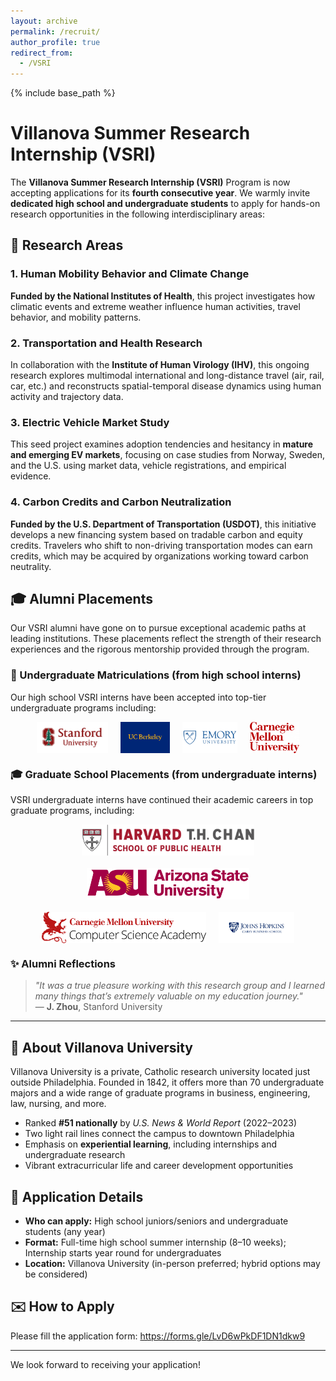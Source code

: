 ```yaml
---
layout: archive
permalink: /recruit/
author_profile: true
redirect_from:
  - /VSRI
---
```


{% include base_path %}

# Villanova Summer Research Internship (VSRI)

The **Villanova Summer Research Internship (VSRI)** Program is now accepting applications for its **fourth consecutive year**. We warmly invite **dedicated high school and undergraduate students** to apply for hands-on research opportunities in the following interdisciplinary areas:

## 🔬 Research Areas

### 1. Human Mobility Behavior and Climate Change  
**Funded by the National Institutes of Health**, this project investigates how climatic events and extreme weather influence human activities, travel behavior, and mobility patterns.

### 2. Transportation and Health Research  
In collaboration with the **Institute of Human Virology (IHV)**, this ongoing research explores multimodal international and long-distance travel (air, rail, car, etc.) and reconstructs spatial-temporal disease dynamics using human activity and trajectory data.

### 3. Electric Vehicle Market Study  
This seed project examines adoption tendencies and hesitancy in **mature and emerging EV markets**, focusing on case studies from Norway, Sweden, and the U.S. using market data, vehicle registrations, and empirical evidence.

### 4. Carbon Credits and Carbon Neutralization  
**Funded by the U.S. Department of Transportation (USDOT)**, this initiative develops a new financing system based on tradable carbon and equity credits. Travelers who shift to non-driving transportation modes can earn credits, which may be acquired by organizations working toward carbon neutrality.

## 🎓 Alumni Placements

Our VSRI alumni have gone on to pursue exceptional academic paths at leading institutions. These placements reflect the strength of their research experiences and the rigorous mentorship provided through the program.

### 🎒 Undergraduate Matriculations (from high school interns)

Our high school VSRI interns have been accepted into top-tier undergraduate programs including:

<div style="display: flex; flex-wrap: wrap; gap: 20px; align-items: center; justify-content: center; margin-top: 10px;">
  <img src="/images/logos/stanford.png" alt="Stanford" style="height: 50px;">
  <img src="/images/logos/ucb.png" alt="UC Berkeley" style="height: 50px;">
  <img src="/images/logos/emory.png" alt="Emory" style="height: 50px;">
  <img src="/images/logos/cmu_ug.png" alt="Carnegie Mellon" style="height: 50px;">
</div>

### 🎓 Graduate School Placements (from undergraduate interns)

VSRI undergraduate interns have continued their academic careers in top graduate programs, including:

<div style="display: flex; flex-wrap: wrap; gap: 20px; align-items: center; justify-content: center; margin-top: 10px;">
  <img src="/images/logos/harvard.png" alt="Harvard School of Public Health" style="height: 50px;">
  <img src="/images/logos/asu.png" alt="Arizona State University" style="height: 50px;">
  <img src="/images/logos/cmu.png" alt="Carnegie Mellon University" style="height: 50px;">
  <img src="/images/logos/jhu.png" alt="Johns Hopkins University" style="height: 50px;">
</div>


### ✨ Alumni Reflections

> *"It was a true pleasure working with this research group and I learned many things that’s extremely valuable on my education journey."*  
> — **J. Zhou**, Stanford University

---

## 🏫 About Villanova University

Villanova University is a private, Catholic research university located just outside Philadelphia. Founded in 1842, it offers more than 70 undergraduate majors and a wide range of graduate programs in business, engineering, law, nursing, and more.

- Ranked **#51 nationally** by *U.S. News & World Report* (2022–2023)  
- Two light rail lines connect the campus to downtown Philadelphia  
- Emphasis on **experiential learning**, including internships and undergraduate research  
- Vibrant extracurricular life and career development opportunities

## 📅 Application Details

- **Who can apply:** High school juniors/seniors and undergraduate students (any year)
- **Format:** Full-time high school summer internship (8–10 weeks); Internship starts year round for undergraduates
- **Location:** Villanova University (in-person preferred; hybrid options may be considered)

## ✉️ How to Apply

Please fill the application form: https://forms.gle/LvD6wPkDF1DN1dkw9 

---

We look forward to receiving your application!